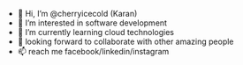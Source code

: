 - 👋 Hi, I’m @cherryicecold (Karan)
- 👀 I’m interested in software development
- 🌱 I’m currently learning cloud technologies
- 💞 looking forward to collaborate with other amazing people
- 📫  reach me facebook/linkedin/instagram

<!---
cherryicecold/cherryicecold is a ✨ special ✨ repository because its `README.md` (this file) appears on your GitHub profile.
You can click the Preview link to take a look at your changes.
--->
